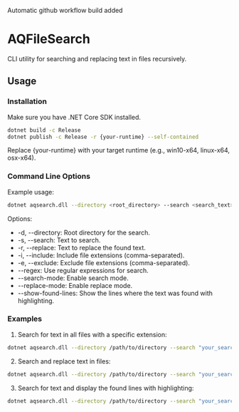 Automatic github workflow build added

# AQFileSearch

CLI utility for searching and replacing text in files recursively.

## Usage

### Installation

Make sure you have .NET Core SDK installed.

```bash
dotnet build -c Release
dotnet publish -c Release -r {your-runtime} --self-contained
```

Replace {your-runtime} with your target runtime (e.g., win10-x64, linux-x64, osx-x64).

###  Command Line Options

Example usage:
```bash
dotnet aqsearch.dll --directory <root_directory> --search <search_text> --replace <replacement_text> [options]
```

Options:
* -d, --directory: Root directory for the search.
* -s, --search: Text to search.
* -r, --replace: Text to replace the found text.
* -i, --include: Include file extensions (comma-separated).
* -e, --exclude: Exclude file extensions (comma-separated).
* --regex: Use regular expressions for search.
* --search-mode: Enable search mode.
* --replace-mode: Enable replace mode.
* --show-found-lines: Show the lines where the text was found with highlighting.

### Examples

1. Search for text in all files with a specific extension:
```bash
dotnet aqsearch.dll --directory /path/to/directory --search "your_search_text" --include ".txt" --regex
```
2. Search and replace text in files:
```bash
dotnet aqsearch.dll --directory /path/to/directory --search "your_search_text" --replace "your_replacement_text" --include ".txt"
```
3. Search for text and display the found lines with highlighting:
```bash
dotnet aqsearch.dll --directory /path/to/directory --search "your_search_text" --details
```